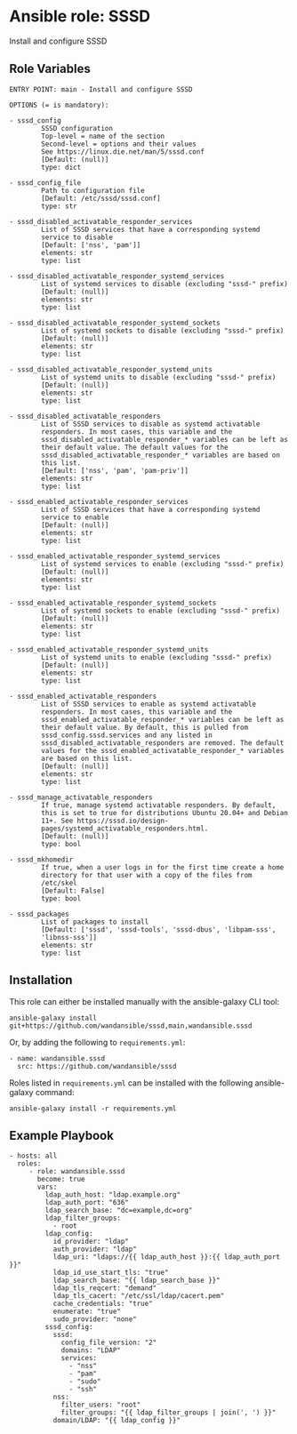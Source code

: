 Ansible role: SSSD
==================

Install and configure SSSD

Role Variables
--------------

```
ENTRY POINT: main - Install and configure SSSD

OPTIONS (= is mandatory):

- sssd_config
        SSSD configuration
        Top-level = name of the section
        Second-level = options and their values
        See https://linux.die.net/man/5/sssd.conf
        [Default: (null)]
        type: dict

- sssd_config_file
        Path to configuration file
        [Default: /etc/sssd/sssd.conf]
        type: str

- sssd_disabled_activatable_responder_services
        List of SSSD services that have a corresponding systemd
        service to disable
        [Default: ['nss', 'pam']]
        elements: str
        type: list

- sssd_disabled_activatable_responder_systemd_services
        List of systemd services to disable (excluding "sssd-" prefix)
        [Default: (null)]
        elements: str
        type: list

- sssd_disabled_activatable_responder_systemd_sockets
        List of systemd sockets to disable (excluding "sssd-" prefix)
        [Default: (null)]
        elements: str
        type: list

- sssd_disabled_activatable_responder_systemd_units
        List of systemd units to disable (excluding "sssd-" prefix)
        [Default: (null)]
        elements: str
        type: list

- sssd_disabled_activatable_responders
        List of SSSD services to disable as systemd activatable
        responders. In most cases, this variable and the
        sssd_disabled_activatable_responder_* variables can be left as
        their default value. The default values for the
        sssd_disabled_activatable_responder_* variables are based on
        this list.
        [Default: ['nss', 'pam', 'pam-priv']]
        elements: str
        type: list

- sssd_enabled_activatable_responder_services
        List of SSSD services that have a corresponding systemd
        service to enable
        [Default: (null)]
        elements: str
        type: list

- sssd_enabled_activatable_responder_systemd_services
        List of systemd services to enable (excluding "sssd-" prefix)
        [Default: (null)]
        elements: str
        type: list

- sssd_enabled_activatable_responder_systemd_sockets
        List of systemd sockets to enable (excluding "sssd-" prefix)
        [Default: (null)]
        elements: str
        type: list

- sssd_enabled_activatable_responder_systemd_units
        List of systemd units to enable (excluding "sssd-" prefix)
        [Default: (null)]
        elements: str
        type: list

- sssd_enabled_activatable_responders
        List of SSSD services to enable as systemd activatable
        responders. In most cases, this variable and the
        sssd_enabled_activatable_responder_* variables can be left as
        their default value. By default, this is pulled from
        sssd_config.sssd.services and any listed in
        sssd_disabled_activatable_responders are removed. The default
        values for the sssd_enabled_activatable_responder_* variables
        are based on this list.
        [Default: (null)]
        elements: str
        type: list

- sssd_manage_activatable_responders
        If true, manage systemd activatable responders. By default,
        this is set to true for distributions Ubuntu 20.04+ and Debian
        11+. See https://sssd.io/design-
        pages/systemd_activatable_responders.html.
        [Default: (null)]
        type: bool

- sssd_mkhomedir
        If true, when a user logs in for the first time create a home
        directory for that user with a copy of the files from
        /etc/skel
        [Default: False]
        type: bool

- sssd_packages
        List of packages to install
        [Default: ['sssd', 'sssd-tools', 'sssd-dbus', 'libpam-sss',
        'libnss-sss']]
        elements: str
        type: list
```

Installation
------------

This role can either be installed manually with the ansible-galaxy CLI tool:

    ansible-galaxy install git+https://github.com/wandansible/sssd,main,wandansible.sssd
     
Or, by adding the following to `requirements.yml`:

    - name: wandansible.sssd
      src: https://github.com/wandansible/sssd

Roles listed in `requirements.yml` can be installed with the following ansible-galaxy command:

    ansible-galaxy install -r requirements.yml

Example Playbook
----------------

    - hosts: all
      roles:
         - role: wandansible.sssd
           become: true
           vars:
             ldap_auth_host: "ldap.example.org"
             ldap_auth_port: "636"
             ldap_search_base: "dc=example,dc=org"
             ldap_filter_groups:
               - root
             ldap_config:
               id_provider: "ldap"
               auth_provider: "ldap"
               ldap_uri: "ldaps://{{ ldap_auth_host }}:{{ ldap_auth_port }}"
               ldap_id_use_start_tls: "true"
               ldap_search_base: "{{ ldap_search_base }}"
               ldap_tls_reqcert: "demand"
               ldap_tls_cacert: "/etc/ssl/ldap/cacert.pem"
               cache_credentials: "true"
               enumerate: "true"
               sudo_provider: "none"
             sssd_config:
               sssd:
                 config_file_version: "2"
                 domains: "LDAP"
                 services:
                   - "nss"
                   - "pam"
                   - "sudo"
                   - "ssh"
               nss:
                 filter_users: "root"
                 filter_groups: "{{ ldap_filter_groups | join(', ') }}"
               domain/LDAP: "{{ ldap_config }}"
